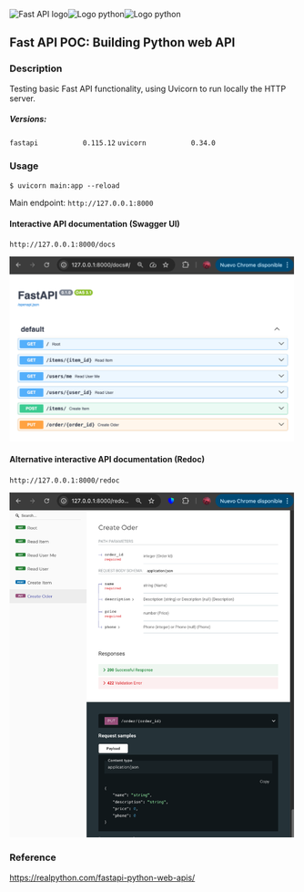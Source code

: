 
<img src="https://fastapi.tiangolo.com/img/logo-margin/logo-teal.png" alt="Fast API logo" width="400"><img src="https://upload.wikimedia.org/wikipedia/commons/thumb/c/c3/Python-logo-notext.svg/800px-Python-logo-notext.svg.png" alt="Logo python" width="100"><img src="https://www.uvicorn.org/uvicorn.png" alt="Logo python" width="120">


## Fast API POC: Building Python web API

### Description
Testing basic Fast API functionality, using Uvicorn to run locally the HTTP server.

##### Versions:

`fastapi           0.115.12`
`uvicorn           0.34.0`

### Usage
```
$ uvicorn main:app --reload
```
Main endpoint: `http://127.0.0.1:8000`

#### Interactive API documentation (Swagger UI)
`http://127.0.0.1:8000/docs`

<img src="FastApi-SwaggerUI.png" alt="Swagger UI" width="500">


#### Alternative interactive API documentation (Redoc)
`http://127.0.0.1:8000/redoc`

<img src="FastAPI-Redoc.png" alt="Redoc" width="500">


### Reference
https://realpython.com/fastapi-python-web-apis/